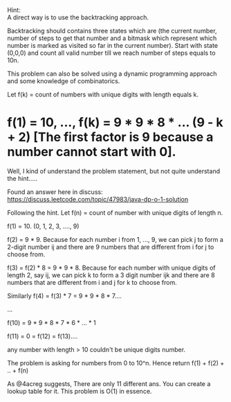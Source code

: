 Hint:     
A direct way is to use the backtracking approach.

Backtracking should contains three states which are (the current number, number of steps to get that number and a bitmask which represent which number is marked as visited so far in the current number). Start with state (0,0,0) and count all valid number till we reach number of steps equals to 10n.

This problem can also be solved using a dynamic programming approach and some knowledge of combinatorics.

Let f(k) = count of numbers with unique digits with length equals k.

f(1) = 10, ..., f(k) = 9 * 9 * 8 * ... (9 - k + 2) [The first factor is 9 because a number cannot start with 0].         
========================================
Well, I kind of understand the problem statement, but not quite understand the hint.....
 
Found an answer here in discuss:
https://discuss.leetcode.com/topic/47983/java-dp-o-1-solution

Following the hint. Let f(n) = count of number with unique digits of length n.

f(1) = 10. (0, 1, 2, 3, ...., 9)

f(2) = 9 * 9. Because for each number i from 1, ..., 9, we can pick j to form a 2-digit number ij and there are 9 numbers that are different from i for j to choose from.

f(3) = f(2) * 8 = 9 * 9 * 8. Because for each number with unique digits of length 2, say ij, we can pick k to form a 3 digit number ijk and there are 8 numbers that are different from i and j for k to choose from.

Similarly f(4) = f(3) * 7 = 9 * 9 * 8 * 7....

...

f(10) = 9 * 9 * 8 * 7 * 6 * ... * 1

f(11) = 0 = f(12) = f(13)....

any number with length > 10 couldn't be unique digits number.

The problem is asking for numbers from 0 to 10^n. Hence return f(1) + f(2) + .. + f(n)

As @4acreg suggests, There are only 11 different ans. You can create a lookup table for it. This problem is O(1) in essence.



